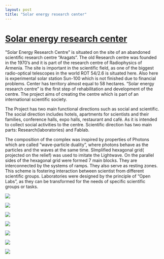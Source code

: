 ```yaml
---
layout: post
title: "Solar energy research center"
---
```

# [Solar energy research center](http://www.archiprix.org/2019/?project=4491)
"Solar Energy Research Centre" is situated on the site of an abandoned scientific research centre “Aragats”. The old Research centre was founded in the 1970’s and it is part of the research centre of Radiophysics of Armenia. The site is important in the scientific field, as one of the biggest radio-optical telescopes in the world  ROT 54/2.6 is situated here.  Also here is experimental solar station Sun-100 which is not finished due to financial problems. 
Center has territory almost equal to 58 hectares. 
“Solar energy research centre” is the first step of rehabilitation and development of the centre. The project aims of creating the centre which is part of an international scientific society. 

The Project has two main functional directions such as social and scientific. The social direction includes hotels, apartments for scientists and their families, conference halls, expo halls, restaurant and café. As it is intended to collect social activities to the centre. Scientific direction has two main parts: Research(laboratories) and Fablab.

The composition of the complex was inspired by properties of Photons which are called “wave-particle duality”, where photons behave as the particles and the waves at the same time. SImplified hexagonal grid( projected on the relief) was used to imitate the Lightwave. On the parallel sides of the hexagonal grid were formed 7 main blocks.  They are interconnected by the systems of ramps. They also serve as resting zones. This scheme is fostering interaction between scientist from different scientific groups. Laboratories were designed by the principle of “Open Labs”, as they can be transformed for the needs of specific scientific groups or tasks.


![]({{site.url}}/images/P19-0813_2464_blowup.jpg)

![]({{site.url}}/images/P19-0813_2463_blowup.jpg)

![]({{site.url}}/images/P19-0813_2466_blowup.jpg)

![]({{site.url}}/images/P19-0813_2468_blowup.jpg)

![]({{site.url}}/images/P19-0813_2471_blowup.jpg)

![]({{site.url}}/images/P19-0813_2460_blowup.jpg)

![]({{site.url}}/images/P19-0813_2456_blowup.jpg)